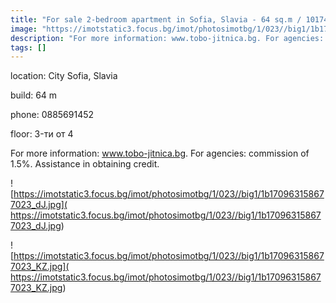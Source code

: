 ```yaml
---
title: "For sale 2-bedroom apartment in Sofia, Slavia - 64 sq.m / 101749 EUR :: imot.bg Ad."
image: "https://imotstatic3.focus.bg/imot/photosimotbg/1/023//big1/1b170963158677023_CO.jpg"
description: "For more information: www.tobo-jitnica.bg. For agencies: commission of 1.5%. Assistance in obtaining credit."
tags: []
---
```


location: City Sofia, Slavia

build: 64 m

phone: 0885691452

floor: 3-ти от 4

For more information: www.tobo-jitnica.bg. For agencies: commission of 1.5%. Assistance in obtaining credit.


![https://imotstatic3.focus.bg/imot/photosimotbg/1/023//big1/1b170963158677023_dJ.jpg]( https://imotstatic3.focus.bg/imot/photosimotbg/1/023//big1/1b170963158677023_dJ.jpg)


![https://imotstatic3.focus.bg/imot/photosimotbg/1/023//big1/1b170963158677023_KZ.jpg]( https://imotstatic3.focus.bg/imot/photosimotbg/1/023//big1/1b170963158677023_KZ.jpg)


